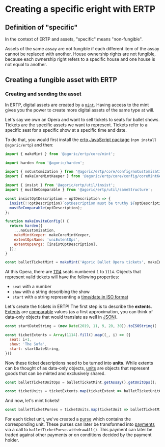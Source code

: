 # Creating a specific eright with ERTP

## Definition of "specific"

In the context of ERTP and assets, "specific" means "non-fungible".

Assets of the same assay are not fungible if each different item of the assay
cannot be replaced with another.
House ownership rights are not fungible, because each ownership right refers to a 
specific house and one house is not equal to another.

## Creating a fungible asset with ERTP

### Creating and sending the asset

In ERTP, digital assets are created by a [`mint`](./mint.html). Having access to the mint
gives you the power to create more digital assets of the same type at
will.

Let's say we own an Opera and want to sell tickets to seats for ballet shows. Tickets are
the specific assets we want to represent. Tickets refer to a specific seat for a specific 
show at a specific time and date.

To do that, you would first install the [ertp JavaScript package](https://www.npmjs.com/package/@agoric/ertp)
(`npm install @agoric/ertp`) and then:

```js
import { makeMint } from '@agoric/ertp/core/mint';

import harden from '@agoric/harden';

import { noCustomization } from '@agoric/ertp/core/config/noCustomization.js';
import { makeCoreMintKeeper } from '@agoric/ertp/core/config/coreMintKeeper';

import { insist } from '@agoric/ertp/util/insist';
import { mustBeComparable } from '@agoric/ertp/util/sameStructure';

const insistOptDescription = optDescription => {
  insist(!!optDescription)`optDescription must be truthy ${optDescription}`;
  mustBeComparable(optDescription);
};

function makeInviteConfig() {
  return harden({
    ...noCustomization,
    makeMintKeeper: makeCoreMintKeeper,
    extentOpsName: 'uniExtentOps',
    extentOpsArgs: [insistOptDescription],
  });
}

const balletTicketMint = makeMint('Agoric Ballet Opera tickets', makeInviteConfig);
```

At this Opera, there are [1114](https://fr.wikipedia.org/wiki/Grand_Th%C3%A9%C3%A2tre_(Bordeaux)#Salle_de_spectacle) seats numbered `1` to `1114`.
Objects that represent valid tickets will have the following properties:
- `seat` with a number
- `show` with a string describing the show
- `start` with a string representing a [time/date in ISO format](https://developer.mozilla.org/en-US/docs/Web/JavaScript/Reference/Global_Objects/Date/toISOString)

Let's create the tickets in ERTP! The first step is to describe the **extents**. [Extents](https://agoric.com/documentation/ertp/guide/extent.html) are [comparable](https://github.com/Agoric/agoric-sdk/blob/f1b9dcae7d22aa7adc6222a42a0727ea29c055f3/packages/ERTP/util/sameStructure.js#L243-L245) values (as a first approximation, you can think of data-only objects that would translate as well in [JSON](https://developer.mozilla.org/en-US/docs/Web/JavaScript/Reference/Global_Objects/JSON)).

```js
const startDateString = (new Date(2019, 11, 9, 20, 30)).toISOString()

const ticketExtents = Array(1114).fill().map((_, i) => ({
  seat: i+1,
  show: 'The Sofa',
  start: startDateString,
}))
```

Now these ticket descriptions need to be turned into **units**. While extents can be thought of as data-only objects, [units](https://agoric.com/documentation/ertp/guide/units.html) are objects that represent goods that can be minted and exclusively shared.

```js
const balletTicketUnitOps = balletTicketMint.getAssay().getUnitOps();

const ticketUnits = ticketExtents.map(ticketExtent => balletTicketUnitOps.make(ticketExtent))
```

And now, let's mint tickets!

```js
const balletTicketPurses = ticketUnits.map(ticketUnit => balletTicketMint.mint(ticketUnit))
```

For each ticket unit, we've created a [purse](https://agoric.com/documentation/ertp/api/purse.html) which contains the corresponding unit. These purses can later be transformed into [payments](https://agoric.com/documentation/ertp/api/payment.html) via a call to `balletTicketPurse.withdrawAll()`. This payment can later be traded against other payments or on conditions decided by the payment holder.
